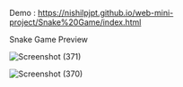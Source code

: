 Demo : https://nishilpjpt.github.io/web-mini-project/Snake%20Game/index.html


Snake Game Preview

![Screenshot (371)](https://user-images.githubusercontent.com/32420038/183486804-49408ef2-f44e-4ec3-b2da-4d19f7965f2d.png)




![Screenshot (370)](https://user-images.githubusercontent.com/32420038/183486843-ba85124d-2321-4e9b-bf2c-1d1a289af977.png)
